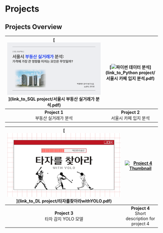 # Projects

## Projects Overview

| [![SQL 데이터 분석](SQL%20project/realestate1.png)](link_to_SQL project/서울시 부동산 실거래가 분석.pdf) | [![파이썬 데이터 분석](Python%20project/cafe1.png)](link_to_Python project/서울시 카페 입지 분석.pdf) |
|:-----------------------------------------------------------------:|:-----------------------------------------------------------------:|
| **Project 1**<br> 부동산 실거래가 분석                       | **Project 2**<br> 서울시 카페 입지 분석                         |

| [![딥러닝](DL%20project/hitterdetector1.png)](link_to_DL project/타자를찾아라withYOLO.pdf)  | [![Project 4 Thumbnail](link_to_image_4)](link_to_project4.pdf) |
|:----------------------------------------------------------------:|:----------------------------------------------------------------:|
| **Project 3**<br> 타자 감지 YOLO 모델                | **Project 4**<br>Short description for project 4                |


